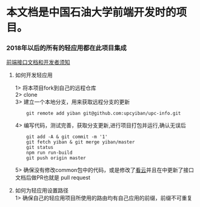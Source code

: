 # 本文档是中国石油大学前端开发时的项目。

### 2018年以后的所有的轻应用都在此项目集成
[前端接口文档和开发者须知](https://www.kancloud.cn/lei1142908626/upc-info/490131)



1.  如何开发轻应用<br/>

    1>	将本项目fork到自己的远程仓库<br/>
    2>	clone<br/>
    3>	建立一个本地分支，用来获取远程分支的更新<br/>
    ```
        git remote add yiban git@github.com:upcyiban/upc-info.git
    ```
    4>  编写代码，测试完善，获取分支更新,进行项目打包并运行,确认无误后<br/>
    ```
        git add -A & git commit -m '1'
        git fetch yiban & git merge yiban/master
        git status
        npm run run-build
        git push origin master
    ```
    5>  确保没有修改common包中的代码，或是修改了[看云](https://www.kancloud.cn/lei1142908626/upc-info/490131)并且在中更新了接口文档后做PR也就是 pull request<br/>

2.   如何为轻应用设置路径<br/>
    1>	 确保自己的轻应用项目所使用的路由均有自己应用的前缀，前缀不可重复
